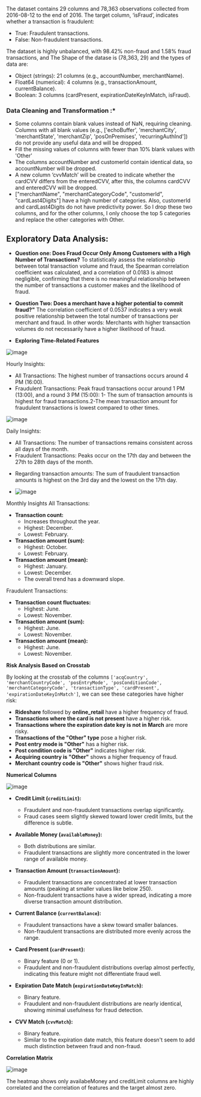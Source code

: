 The dataset contains 29 columns and 78,363 observations collected from 2016-08-12 to the end of 2016. The target column, ‘isFraud’, indicates whether a transaction is fraudulent:
- True: Fraudulent transactions.
- False: Non-fraudulent transactions.
  
The dataset is highly unbalanced, with 98.42% non-fraud and 1.58% fraud transactions, and The Shape of the datase is  (78,363, 29) and the types of data are: 
- Object (strings): 21 columns (e.g., accountNumber, merchantName).
- Float64 (numerical): 4 columns (e.g., transactionAmount, currentBalance).
- Boolean: 3 columns (cardPresent, expirationDateKeyInMatch, isFraud).
### **Data Cleaning  and Transformation :***
- Some columns contain blank values instead of NaN, requiring cleaning. Columns with all blank values (e.g., ['echoBuffer', 'merchantCity', 'merchantState', 'merchantZip', 'posOnPremises', 'recurringAuthInd']) do not provide any useful data and will be dropped.
- Fill the missing values of columns with fewer than 10% blank values with 'Other'
- The columns accountNumber and customerId contain identical data, so accountNumber will be dropped.
- A new column ‘cvvMatch’ will be created to indicate whether the cardCVV differs from the enteredCVV, after this, the columns cardCVV and enteredCVV will be dropped.
- ["merchantName", "merchantCategoryCode", "customerId", "cardLast4Digits"] have a high number of categories. Also, customerId and cardLast4Digits do not have predictivity power. So I drop these two columns, and for the other columns, I only choose the top 5 categories and replace the other categories with Other. 

## Exploratory Data Analysis:
- **Question one: Does Fraud Occur Only Among Customers with a High Number of Transactions?**
To statistically assess the relationship between total transaction volume and fraud, the Spearman correlation coefficient was calculated, and a correlation of 0.0183 is almost negligible, confirming that there is no meaningful relationship between the number of transactions a customer makes and the likelihood of fraud.

- **Question Two: Does a merchant have a higher potential to commit fraud?"**
The correlation coefficient of 0.0537 indicates a very weak positive relationship between the total number of transactions per merchant and fraud. In other words: Merchants with higher transaction volumes do not necessarily have a higher likelihood of fraud.

- **Exploring Time-Related Features**

![image](https://github.com/user-attachments/assets/83c86da1-2ca8-4ee4-bfc3-f7de2cec96c0)

Hourly Insights: 
- All Transactions: The highest number of transactions occurs around 4 PM (16:00).
- Fraudulent Transactions: Peak fraud transactions occur around 1 PM (13:00), and a round 3 PM (15:00): 1- The sum of transaction amounts is highest for fraud transactions.2-The mean transaction amount for fraudulent transactions is lowest compared to other times.

![image](https://github.com/user-attachments/assets/392f08c9-4a1a-4d66-b4d8-2014f9003dab)

Daily Insights: 
- All Transactions: The number of transactions remains consistent across all days of the month.
- Fraudulent Transactions: Peaks occur on the 17th day and between the 27th to 28th days of the month.
+ Regarding transaction amounts: The sum of fraudulent transaction amounts is highest on the 3rd day and the lowest on the 17th day.

+ ![image](https://github.com/user-attachments/assets/f9c96f0e-5e7b-4083-ab50-307668a566bf)

Monthly Insights
All Transactions:
- **Transaction count:**
  - Increases throughout the year.
  - Highest: December.
  - Lowest: February.
- **Transaction amount (sum):**
  - Highest: October.
  - Lowest: February.
- **Transaction amount (mean):**
  - Highest: January.
  - Lowest: December.
  - The overall trend has a downward slope.

Fraudulent Transactions:
- **Transaction count fluctuates:**
  - Highest: June.
  - Lowest: November.
- **Transaction amount (sum):**
  - Highest: June.
  - Lowest: November.
- **Transaction amount (mean):**
  - Highest: June.
  - Lowest: November.

**Risk Analysis Based on Crosstab**

By looking at the crosstab of the columns `['acqCountry', 'merchantCountryCode', 'posEntryMode', 'posConditionCode', 'merchantCategoryCode', 'transactionType', 'cardPresent', 'expirationDateKeyInMatch']`, we can see these categories have higher risk:

- **Rideshare** followed by **online_retail** have a higher frequency of fraud.
- **Transactions where the card is not present** have a higher risk.
- **Transactions where the expiration date key is not in March** are more risky.
- **Transactions of the "Other" type** pose a higher risk.
- **Post entry mode is "Other"** has a higher risk.
- **Post condition code is "Other"** indicates higher risk.
- **Acquiring country is "Other"** shows a higher frequency of fraud.
- **Merchant country code is "Other"** shows higher fraud risk.

**Numerical Columns**

![image](https://github.com/user-attachments/assets/5252341f-8a5c-47d9-b963-c5f00d76934d)

- **Credit Limit (`creditLimit`):**
  - Fraudulent and non-fraudulent transactions overlap significantly.
  - Fraud cases seem slightly skewed toward lower credit limits, but the difference is subtle.

- **Available Money (`availableMoney`):**
  - Both distributions are similar.
  - Fraudulent transactions are slightly more concentrated in the lower range of available money.

- **Transaction Amount (`transactionAmount`):**
  - Fraudulent transactions are concentrated at lower transaction amounts (peaking at smaller values like below 250).
  - Non-fraudulent transactions have a wider spread, indicating a more diverse transaction amount distribution.

- **Current Balance (`currentBalance`):**
  - Fraudulent transactions have a skew toward smaller balances.
  - Non-fraudulent transactions are distributed more evenly across the range.

- **Card Present (`cardPresent`):**
  - Binary feature (0 or 1).
  - Fraudulent and non-fraudulent distributions overlap almost perfectly, indicating this feature might not differentiate fraud well.

- **Expiration Date Match (`expirationDateKeyInMatch`):**
  - Binary feature.
  - Fraudulent and non-fraudulent distributions are nearly identical, showing minimal usefulness for fraud detection.

- **CVV Match (`cvvMatch`):**
  - Binary feature.
  - Similar to the expiration date match, this feature doesn't seem to add much distinction between fraud and non-fraud.

**Correlation Matrix**

![image](https://github.com/user-attachments/assets/9914e742-c254-4474-9d73-e9e3d8b5add9)

The heatmap shows only availabeMoney and creditLimit columns are highly correlated and the correlation of features and the target almost zero.

